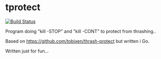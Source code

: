 tprotect
========

[![Build Status](https://drone.io/github.com/stone/tprotect/status.png)](https://drone.io/github.com/stone/tprotect/latest)

Program doing "kill -STOP" and "kill -CONT" to protect from thrashing..

Based on https://github.com/tobixen/thrash-protect but written i Go.

Written just for fun...
